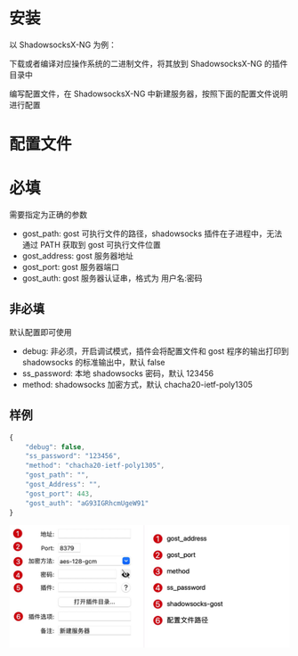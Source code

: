 # 安装

以 ShadowsocksX-NG 为例：

下载或者编译对应操作系统的二进制文件，将其放到 ShadowsocksX-NG 的插件目录中

编写配置文件，在 ShadowsocksX-NG 中新建服务器，按照下面的配置文件说明进行配置

# 配置文件

# 必填

需要指定为正确的参数

* gost_path: gost 可执行文件的路径，shadowsocks 插件在子进程中，无法通过 PATH 获取到 gost 可执行文件位置
* gost_address: gost 服务器地址
* gost_port: gost 服务器端口
* gost_auth: gost 服务器认证串，格式为 用户名:密码

## 非必填

默认配置即可使用

* debug: 非必须，开启调试模式，插件会将配置文件和 gost 程序的输出打印到 shadowsocks 的标准输出中，默认 false
* ss_password: 本地 shadowsocks 密码，默认 123456
* method: shadowsocks 加密方式，默认 chacha20-ietf-poly1305

## 样例

```javascript
{
    "debug": false,
    "ss_password": "123456",
    "method": "chacha20-ietf-poly1305",
    "gost_path": "",
    "gost_Address": "",
    "gost_port": 443,
    "gost_auth": "aG93IGRhcmUgeW91"
}
```

![image](./images/config.jpg)
